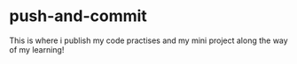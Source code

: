 # push-and-commit
This is where i publish my code practises and my mini project along the way of my learning!
